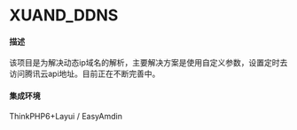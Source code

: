 # XUAND_DDNS

#### 描述
该项目是为解决动态ip域名的解析，主要解决方案是使用自定义参数，设置定时去访问腾讯云api地址。目前正在不断完善中。

#### 集成环境
ThinkPHP6+Layui / EasyAmdin
